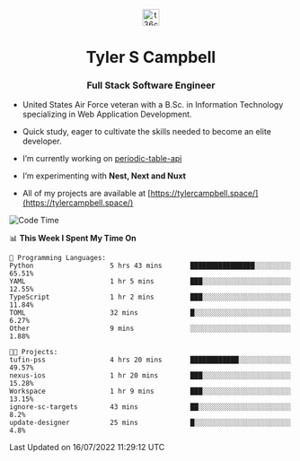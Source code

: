 <p align="center">
<a href="https://www.linkedin.com/in/t36campbell" target="blank"><img align="center" src="https://ik.imagekit.io/t36campbell/Portfolio/linkedin.png.original_m8bbGgPh6.png" alt="t36campbell" height="30" width="30" /></a>
</p>
<h1 align="center">Tyler S Campbell</h1>
<h3 align="center">Full Stack Software Engineer</h3>

* United States Air Force veteran with a B.Sc. in Information Technology specializing in Web Application Development. 

* Quick study, eager to cultivate the skills needed to become an elite developer.

* I’m currently working on [periodic-table-api](https://github.com/t36campbell/periodic-table-api)

* I’m experimenting with **Nest, Next and Nuxt**

* All of my projects are available at [https://tylercampbell.space/](https://tylercampbell.space/)

<!--START_SECTION:waka-->
![Code Time](http://img.shields.io/badge/Code%20Time-1%2C706%20hrs%2053%20mins-blue)

📊 **This Week I Spent My Time On** 

```text
💬 Programming Languages: 
Python                   5 hrs 43 mins       ████████████████░░░░░░░░░   65.51% 
YAML                     1 hr 5 mins         ███░░░░░░░░░░░░░░░░░░░░░░   12.55% 
TypeScript               1 hr 2 mins         ███░░░░░░░░░░░░░░░░░░░░░░   11.84% 
TOML                     32 mins             █░░░░░░░░░░░░░░░░░░░░░░░░   6.27% 
Other                    9 mins              ░░░░░░░░░░░░░░░░░░░░░░░░░   1.88%

🐱‍💻 Projects: 
tufin-pss                4 hrs 20 mins       ████████████░░░░░░░░░░░░░   49.57% 
nexus-ios                1 hr 20 mins        ███░░░░░░░░░░░░░░░░░░░░░░   15.28% 
Workspace                1 hr 9 mins         ███░░░░░░░░░░░░░░░░░░░░░░   13.15% 
ignore-sc-targets        43 mins             ██░░░░░░░░░░░░░░░░░░░░░░░   8.2% 
update-designer          25 mins             █░░░░░░░░░░░░░░░░░░░░░░░░   4.8%

```


 Last Updated on 16/07/2022 11:29:12 UTC
<!--END_SECTION:waka-->
